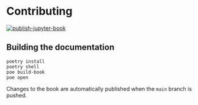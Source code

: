 # Contributing

[![publish-jupyter-book](https://github.com/sea7aero/sea7aero.github.io/actions/workflows/publish-book.yml/badge.svg)](https://github.com/sea7aero/sea7aero.github.io/actions/workflows/publish-book.yml)

## Building the documentation

```
poetry install
poetry shell
poe build-book
poe open
```

Changes to the book are automatically published when the `main` branch is pushed.